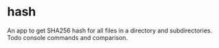 # hash
An app to get SHA256 hash for all files in a directory and subdirectories.
Todo console commands and comparison.
